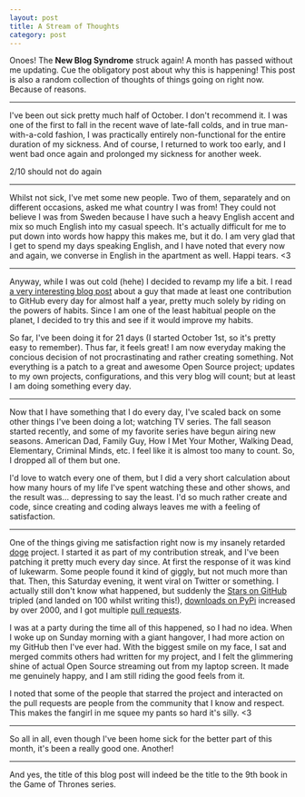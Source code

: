 ```yaml
---
layout: post
title: A Stream of Thoughts
category: post
---
```


Onoes! The **New Blog Syndrome** struck again! A month has passed without me
updating.  Cue the obligatory post about why this is happening! This post is
also a random collection of thoughts of things going on right now. Because of
reasons.

---

I've been out sick pretty much half of October. I don't recommend it. I was one
of the first to fall in the recent wave of late-fall colds, and in true
man-with-a-cold fashion, I was practically entirely non-functional for the
entire duration of my sickness. And of course, I returned to work too early,
and I went bad once again and prolonged my sickness for another week.

2/10 should not do again

---

Whilst not sick, I've met some new people. Two of them, separately and on
different occasions, asked me what country I was from! They could not believe
I was from Sweden because I have such a heavy English accent and mix so much
English into my casual speech. It's actually difficult for me to put down into
words how happy this makes me, but it do. I am very glad that I get to spend
my days speaking English, and I have noted that every now and again, we
converse in English in the apartment as well. Happi tears. &lt;3

---

Anyway, while I was out cold (hehe) I decided to revamp my life a bit. I read
[a very interesting blog post][177] about a guy that made at least one
contribution to GitHub every day for almost half a year, pretty much solely by
riding on the powers of habits. Since I am one of the least habitual people on
the planet, I decided to try this and see if it would improve my habits.

So far, I've been doing it for 21 days (I started October 1st, so it's pretty
easy to remember). Thus far, it feels great! I am now everyday making the
concious decision of not procrastinating and rather creating something. Not
everything is a patch to a great and awesome Open Source project; updates to my
own projects, configurations, and this very blog will count; but at least I am
doing something every day.

---

Now that I have something that I do every day, I've scaled back on some other
things I've been doing a lot; watching TV series. The fall season started
recently, and some of my favorite series have begun airing new seasons.
American Dad, Family Guy, How I Met Your Mother, Walking Dead, Elementary,
Criminal Minds, etc. I feel like it is almost too many to count. So, I dropped
all of them but one.

I'd love to watch every one of them, but I did a very short calculation about
how many hours of my life I've spent watching these and other shows, and the
result was... depressing to say the least. I'd so much rather create and code,
since creating and coding always leaves me with a feeling of satisfaction.

---

One of the things giving me satisfaction right now is my insanely retarded
[doge][doge] project. I started it as part of my contribution streak, and I've
been patching it pretty much every day since. At first the response of it was
kind of lukewarm. Some people found it kind of giggly, but not much more than
that. Then, this Saturday evening, it went viral on Twitter or something.
I actually still don't know what happened, but suddenly the [Stars on
GitHub][stars] tripled (and landed on 100 whilst writing this!), [downloads on
PyPi][pypi] increased by over 2000, and I got multiple [pull requests][pr].

I was at a party during the time all of this happened, so I had no idea. When
I woke up on Sunday morning with a giant hangover, I had more action on my
GitHub then I've ever had. With the biggest smile on my face, I sat and merged
commits others had written for my project, and I felt the glimmering shine of
actual Open Source streaming out from my laptop screen. It made me genuinely
happy, and I am still riding the good feels from it.

I noted that some of the people that starred the project and interacted on the
pull requests are people from the community that I know and respect. This makes
the fangirl in me squee my pants so hard it's silly. &lt;3

---

So all in all, even though I've been home sick for the better part of this
month, it's been a really good one. Another!

---

And yes, the title of this blog post will indeed be the title to the 9th book
in the Game of Thrones series.


[177]: https://ryanseys.com/blog/177-days-of-github/
[doge]: https://github.com/thiderman/doge
[stars]: https://github.com/thiderman/doge/stargazers
[pypi]: https://pypi.python.org/pypi/doge/
[pr]: https://github.com/thiderman/doge/issues?page=1&state=closed
